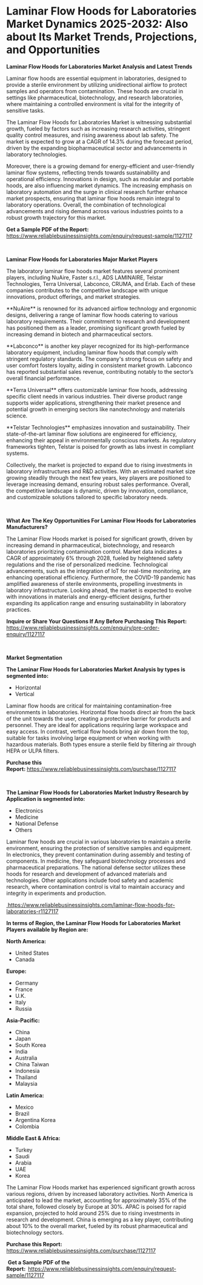 <p><h1>Laminar Flow Hoods for Laboratories Market Dynamics 2025-2032: Also about Its Market Trends, Projections, and Opportunities</h1></p><p><strong>Laminar Flow Hoods for Laboratories Market Analysis and Latest Trends</strong></p>
<p><p>Laminar flow hoods are essential equipment in laboratories, designed to provide a sterile environment by utilizing unidirectional airflow to protect samples and operators from contamination. These hoods are crucial in settings like pharmaceutical, biotechnology, and research laboratories, where maintaining a controlled environment is vital for the integrity of sensitive tasks.</p><p>The Laminar Flow Hoods for Laboratories Market is witnessing substantial growth, fueled by factors such as increasing research activities, stringent quality control measures, and rising awareness about lab safety. The market is expected to grow at a CAGR of 14.3% during the forecast period, driven by the expanding biopharmaceutical sector and advancements in laboratory technologies. </p><p>Moreover, there is a growing demand for energy-efficient and user-friendly laminar flow systems, reflecting trends towards sustainability and operational efficiency. Innovations in design, such as modular and portable hoods, are also influencing market dynamics. The increasing emphasis on laboratory automation and the surge in clinical research further enhance market prospects, ensuring that laminar flow hoods remain integral to laboratory operations. Overall, the combination of technological advancements and rising demand across various industries points to a robust growth trajectory for this market.</p></p>
<p><strong>Get a Sample PDF of the Report:&nbsp;</strong> <a href="https://www.reliablebusinessinsights.com/enquiry/request-sample/1127117?utm_campaign=2735&utm_medium=2&utm_source=Github&utm_content=ia&utm_term=12042025&utm_id=laminar-flow-hoods-for-laboratories">https://www.reliablebusinessinsights.com/enquiry/request-sample/1127117</a></p>
<p>&nbsp;</p>
<p><strong>Laminar Flow Hoods for Laboratories Major Market Players</strong></p>
<p><p>The laboratory laminar flow hoods market features several prominent players, including NuAire, Faster s.r.l., ADS LAMINAIRE, Telstar Technologies, Terra Universal, Labconco, CRUMA, and Erlab. Each of these companies contributes to the competitive landscape with unique innovations, product offerings, and market strategies.</p><p>**NuAire** is renowned for its advanced airflow technology and ergonomic designs, delivering a range of laminar flow hoods catering to various laboratory requirements. Their commitment to research and development has positioned them as a leader, promising significant growth fueled by increasing demand in biotech and pharmaceutical sectors.</p><p>**Labconco** is another key player recognized for its high-performance laboratory equipment, including laminar flow hoods that comply with stringent regulatory standards. The company's strong focus on safety and user comfort fosters loyalty, aiding in consistent market growth. Labconco has reported substantial sales revenue, contributing notably to the sector’s overall financial performance.</p><p>**Terra Universal** offers customizable laminar flow hoods, addressing specific client needs in various industries. Their diverse product range supports wider applications, strengthening their market presence and potential growth in emerging sectors like nanotechnology and materials science.</p><p>**Telstar Technologies** emphasizes innovation and sustainability. Their state-of-the-art laminar flow solutions are engineered for efficiency, enhancing their appeal in environmentally conscious markets. As regulatory frameworks tighten, Telstar is poised for growth as labs invest in compliant systems.</p><p>Collectively, the market is projected to expand due to rising investments in laboratory infrastructures and R&D activities. With an estimated market size growing steadily through the next few years, key players are positioned to leverage increasing demand, ensuring robust sales performance. Overall, the competitive landscape is dynamic, driven by innovation, compliance, and customizable solutions tailored to specific laboratory needs.</p></p>
<p>&nbsp;</p>
<p><strong>What Are The Key Opportunities For Laminar Flow Hoods for Laboratories Manufacturers?</strong></p>
<p><p>The Laminar Flow Hoods market is poised for significant growth, driven by increasing demand in pharmaceutical, biotechnology, and research laboratories prioritizing contamination control. Market data indicates a CAGR of approximately 6% through 2028, fueled by heightened safety regulations and the rise of personalized medicine. Technological advancements, such as the integration of IoT for real-time monitoring, are enhancing operational efficiency. Furthermore, the COVID-19 pandemic has amplified awareness of sterile environments, propelling investments in laboratory infrastructure. Looking ahead, the market is expected to evolve with innovations in materials and energy-efficient designs, further expanding its application range and ensuring sustainability in laboratory practices.</p></p>
<p><strong>Inquire or Share Your Questions If Any Before Purchasing This Report:</strong> <a href="https://www.reliablebusinessinsights.com/enquiry/pre-order-enquiry/1127117?utm_campaign=2735&utm_medium=2&utm_source=Github&utm_content=ia&utm_term=12042025&utm_id=laminar-flow-hoods-for-laboratories">https://www.reliablebusinessinsights.com/enquiry/pre-order-enquiry/1127117</a></p>
<p>&nbsp;</p>
<p><strong>Market Segmentation</strong></p>
<p><strong>The Laminar Flow Hoods for Laboratories Market Analysis by types is segmented into:</strong></p>
<p><ul><li>Horizontal</li><li>Vertical</li></ul></p>
<p><p>Laminar flow hoods are critical for maintaining contamination-free environments in laboratories. Horizontal flow hoods direct air from the back of the unit towards the user, creating a protective barrier for products and personnel. They are ideal for applications requiring large workspace and easy access. In contrast, vertical flow hoods bring air down from the top, suitable for tasks involving large equipment or when working with hazardous materials. Both types ensure a sterile field by filtering air through HEPA or ULPA filters.</p></p>
<p><strong>Purchase this Report:&nbsp;</strong><a href="https://www.reliablebusinessinsights.com/purchase/1127117?utm_campaign=2735&utm_medium=2&utm_source=Github&utm_content=ia&utm_term=12042025&utm_id=laminar-flow-hoods-for-laboratories">https://www.reliablebusinessinsights.com/purchase/1127117</a></p>
<p>&nbsp;</p>
<p><strong>The Laminar Flow Hoods for Laboratories Market Industry Research by Application is segmented into:</strong></p>
<p><ul><li>Electronics</li><li>Medicine</li><li>National Defense</li><li>Others</li></ul></p>
<p><p>Laminar flow hoods are crucial in various laboratories to maintain a sterile environment, ensuring the protection of sensitive samples and equipment. In electronics, they prevent contamination during assembly and testing of components. In medicine, they safeguard biotechnology processes and pharmaceutical preparations. The national defense sector utilizes these hoods for research and development of advanced materials and technologies. Other applications include food safety and academic research, where contamination control is vital to maintain accuracy and integrity in experiments and production.</p></p>
<p><a href="https://www.reliablebusinessinsights.com/laminar-flow-hoods-for-laboratories-r1127117?utm_campaign=2735&utm_medium=2&utm_source=Github&utm_content=ia&utm_term=12042025&utm_id=laminar-flow-hoods-for-laboratories">&nbsp;https://www.reliablebusinessinsights.com/laminar-flow-hoods-for-laboratories-r1127117</a></p>
<p><strong>In terms of Region, the Laminar Flow Hoods for Laboratories Market Players available by Region are:</strong></p>
<p>
    <p> <strong> North America: </strong>
        <ul>
            <li>United States</li>
            <li>Canada</li>
        </ul>
        </p> 
    <p> <strong> Europe: </strong>
        <ul>
            <li>Germany</li>
            <li>France</li>
            <li>U.K.</li>
            <li>Italy</li>
            <li>Russia</li>
        </ul>
        </p> 
    <p> <strong> Asia-Pacific: </strong>
        <ul>
            <li>China</li>
            <li>Japan</li>
            <li>South Korea</li>
            <li>India</li>
            <li>Australia</li>
            <li>China Taiwan</li>
            <li>Indonesia</li>
            <li>Thailand</li>
            <li>Malaysia</li>
        </ul>
        </p> 
    <p> <strong> Latin America: </strong>
        <ul>
            <li>Mexico</li>
            <li>Brazil</li>
            <li>Argentina Korea</li>
            <li>Colombia</li>
        </ul>
        </p> 
    <p> <strong> Middle East & Africa: </strong>
        <ul>
            <li>Turkey</li>
            <li>Saudi</li>
            <li>Arabia</li>
            <li>UAE</li>
            <li>Korea</li>
        </ul>
    </p>
    </p>
<p><p>The Laminar Flow Hoods market has experienced significant growth across various regions, driven by increased laboratory activities. North America is anticipated to lead the market, accounting for approximately 35% of the total share, followed closely by Europe at 30%. APAC is poised for rapid expansion, projected to hold around 25% due to rising investments in research and development. China is emerging as a key player, contributing about 10% to the overall market, fueled by its robust pharmaceutical and biotechnology sectors.</p></p>
<p><strong>Purchase this Report: </strong><a href="https://www.reliablebusinessinsights.com/purchase/1127117?utm_campaign=2735&utm_medium=2&utm_source=Github&utm_content=ia&utm_term=12042025&utm_id=laminar-flow-hoods-for-laboratories">https://www.reliablebusinessinsights.com/purchase/1127117</a></p>
<p>&nbsp;<strong>Get a Sample PDF of the Report:&nbsp;&nbsp;</strong><a href="https://www.reliablebusinessinsights.com/enquiry/request-sample/1127117?utm_campaign=2735&utm_medium=2&utm_source=Github&utm_content=ia&utm_term=12042025&utm_id=laminar-flow-hoods-for-laboratories">https://www.reliablebusinessinsights.com/enquiry/request-sample/1127117</a></p>
<p><strong></strong></p>
<p><p></p><p></p><p></p></p>